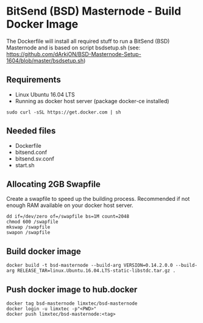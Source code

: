 # BitSend (BSD) Masternode - Build Docker Image

The Dockerfile will install all required stuff to run a BitSend (BSD) Masternode and is based on script bsdsetup.sh (see: https://github.com/dArkjON/BSD-Masternode-Setup-1604/blob/master/bsdsetup.sh)

## Requirements
- Linux Ubuntu 16.04 LTS
- Running as docker host server (package docker-ce installed)
```
sudo curl -sSL https://get.docker.com | sh
```

## Needed files
- Dockerfile
- bitsend.conf
- bitsend.sv.conf
- start.sh

## Allocating 2GB Swapfile
Create a swapfile to speed up the building process. Recommended if not enough RAM available on your docker host server.
```
dd if=/dev/zero of=/swapfile bs=1M count=2048
chmod 600 /swapfile
mkswap /swapfile
swapon /swapfile
```

## Build docker image
```
docker build -t bsd-masternode --build-arg VERSION=0.14.2.0.0 --build-arg RELEASE_TAR=linux.Ubuntu.16.04.LTS-static-libstdc.tar.gz .
```

## Push docker image to hub.docker
```
docker tag bsd-masternode limxtec/bsd-masternode
docker login -u limxtec -p"<PWD>"
docker push limxtec/bsd-masternode:<tag>
```
